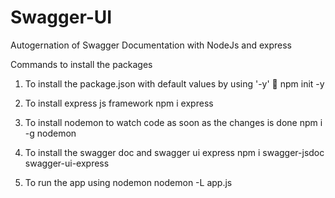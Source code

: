 # Swagger-UI

Autogernation of Swagger Documentation with NodeJs and express

Commands to install the packages

1. To install the package.json with default values by using '-y'
   🦖 npm init -y
   
2. To install express js framework 
   npm i express
   
3. To install nodemon to watch code as soon as the changes is done
   npm i -g nodemon
   
4. To install the swagger doc and swagger ui express
   npm i swagger-jsdoc swagger-ui-express
   
5. To run the app using nodemon
   nodemon -L app.js
